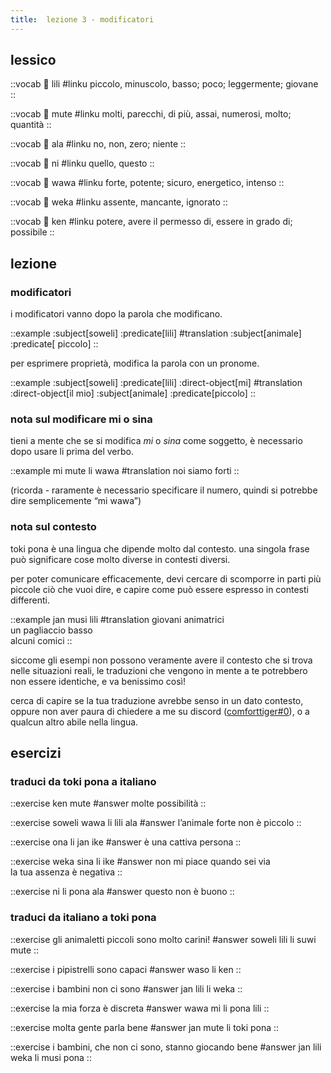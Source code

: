 ```yaml
---
title:  lezione 3 - modificatori 
---
```


## lessico
::vocab
󱤨 lili
#linku
piccolo, minuscolo, basso; poco; leggermente; giovane
::

::vocab
󱤼 mute
#linku
molti, parecchi, di più, assai, numerosi, molto; quantità
::

::vocab
󱤂 ala
#linku
no, non, zero; niente
::

::vocab
󱥁 ni
#linku
quello, questo
::

::vocab
󱥵 wawa
#linku
forte, potente; sicuro, energetico, intenso
::

::vocab
󱥶 weka
#linku
assente, mancante, ignorato
::

::vocab
󱤘 ken
#linku
potere, avere il permesso di, essere in grado di; possibile
::

## lezione
### modificatori
i modificatori vanno dopo la parola che modificano.

<!-- here i'm using the predicate and subject components for the color highlighting, even though obv theyre not actually for marking the subject and predicate. dont worry about it..... -->
::example
:subject[soweli] :predicate[lili]
#translation
:subject[animale] :predicate[ piccolo]
::

per esprimere proprietà, modifica la parola con un pronome.

::example
:subject[soweli] :predicate[lili] :direct-object[mi]
#translation
:direct-object[il mio] :subject[animale] :predicate[piccolo]
::

### nota sul modificare mi o sina
tieni a mente che se si modifica *mi* o *sina* come soggetto, è necessario dopo usare li prima del verbo.

::example
mi mute li wawa
#translation
noi siamo forti
::

(ricorda - raramente è necessario specificare il numero, quindi si potrebbe dire semplicemente “mi wawa”)

### nota sul contesto

toki pona è una lingua che dipende molto dal contesto. una singola frase può significare cose molto diverse in contesti diversi.

per poter comunicare efficacemente, devi cercare di scomporre in parti più piccole ciò che vuoi dire, e capire come può essere espresso in contesti differenti.

::example
jan musi lili
#translation
giovani animatrici \
un pagliaccio basso \
alcuni comici
::

siccome gli esempi non possono veramente avere il contesto che si trova nelle situazioni reali, le traduzioni che vengono in mente a te potrebbero non essere identiche, e va benissimo così!

cerca di capire se la tua traduzione avrebbe senso in un dato contesto, oppure non aver paura di chiedere a me su discord ([comforttiger#0](https://discord.com/users/152843864342790145)), o a qualcun altro abile nella lingua. 

## esercizi
### traduci da toki pona a italiano
::exercise
ken mute
#answer
molte possibilità
::

::exercise
soweli wawa li lili ala
#answer
l’animale forte non è piccolo
::

::exercise
ona li jan ike
#answer
è una cattiva persona
::

::exercise
weka sina li ike
#answer
non mi piace quando sei via  
la tua assenza è negativa
::

::exercise
ni li pona ala
#answer
questo non è buono
::

### traduci da italiano a toki pona
::exercise
gli animaletti piccoli sono molto carini!
#answer
soweli lili li suwi mute
::

::exercise
i pipistrelli sono capaci
#answer
waso li ken
::

::exercise
i bambini non ci sono
#answer
jan lili li weka
::

::exercise
la mia forza è discreta
#answer
wawa mi li pona lili
::

::exercise
molta gente parla bene
#answer
jan mute li toki pona
::

::exercise
i bambini, che non ci sono, stanno giocando bene
#answer
jan lili weka li musi pona
::
